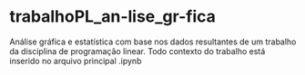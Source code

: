 # trabalhoPL_an-lise_gr-fica
Análise gráfica e estatística com base nos dados resultantes de um trabalho da disciplina de programação linear. Todo contexto do trabalho está inserido no arquivo principal .ipynb
